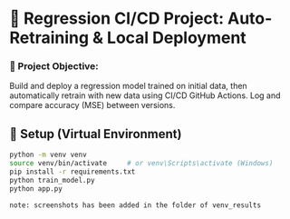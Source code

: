 # 🚀 Regression CI/CD Project: Auto-Retraining & Local Deployment

### 📌 Project Objective:
Build and deploy a regression model trained on initial data, then automatically retrain with new data using CI/CD GitHub Actions. Log and compare accuracy (MSE) between versions.


## 🔧 Setup (Virtual Environment)
```bash
python -m venv venv
source venv/bin/activate     # or venv\Scripts\activate (Windows)
pip install -r requirements.txt
python train_model.py
python app.py

note: screenshots has been added in the folder of venv_results
